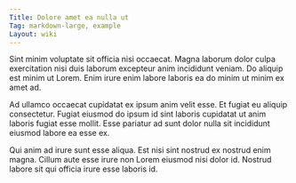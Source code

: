 ```yaml
---
Title: Dolore amet ea nulla ut
Tag: markdown-large, example
Layout: wiki
---
```

Sint minim voluptate sit officia nisi occaecat. Magna laborum dolor culpa exercitation nisi duis laborum excepteur anim incididunt veniam. Do aliquip est minim ut Lorem. Enim irure enim labore laboris ea do minim ut minim ex amet ad.

Ad ullamco occaecat cupidatat ex ipsum anim velit esse. Et fugiat eu aliquip consectetur. Fugiat eiusmod do ipsum id sint laboris cupidatat ut anim laboris fugiat esse mollit. Esse pariatur ad sunt dolor nulla sit incididunt eiusmod labore ea esse ex.

Qui anim ad irure sunt esse aliqua. Est nisi sint nostrud ex nostrud enim magna. Cillum aute esse irure non Lorem eiusmod nisi dolor id. Nostrud labore sit qui officia irure esse laboris id.